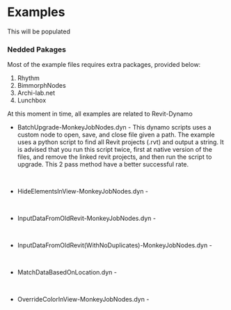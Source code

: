 # Examples
This will be populated

### Nedded Pakages
Most of the example files requires extra packages, provided below:

1. Rhythm 
2. BimmorphNodes
3. Archi-lab.net
4. Lunchbox

At this moment in time, all examples are related to Revit-Dynamo


* BatchUpgrade-MonkeyJobNodes.dyn - This dynamo scripts uses a custom node to open, save, and close file given a path. The example uses a python script to find all Revit projects (.rvt) and output a string. It is advised that you run this script twice, first at native version of the files, and remove the linked revit projects, and then run the script to upgrade. This 2 pass method have a better successful rate. 
<br>

* HideElementsInView-MonkeyJobNodes.dyn - 
<br>

* InputDataFromOldRevit-MonkeyJobNodes.dyn - 
<br>

* InputDataFromOldRevit(WithNoDuplicates)-MonkeyJobNodes.dyn - 
<br>

* MatchDataBasedOnLocation.dyn - 
<br>

* OverrideColorInView-MonkeyJobNodes.dyn - 
<br>
<!--
    Add brief description of examples
-->
